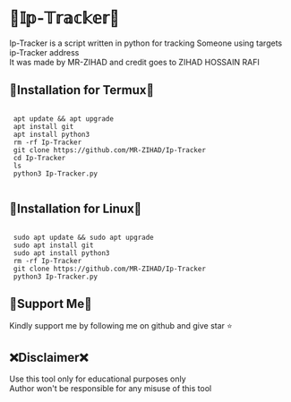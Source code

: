 <h1>🔰𝕀𝕡-𝕋𝕣𝕒𝕔𝕜𝕖𝕣🔰</h1>
<p>Ip-Tracker is a script written in python for tracking Someone using targets ip-Tracker address<br>
It was made by MR-ZIHAD and credit goes to ZIHAD HOSSAIN RAFI
</p>
<h2>🔗Installation for Termux🔗</h2>

```

 apt update && apt upgrade
 apt install git
 apt install python3
 rm -rf Ip-Tracker
 git clone https://github.com/MR-ZIHAD/Ip-Tracker
 cd Ip-Tracker
 ls
 python3 Ip-Tracker.py


```

<h2>🔗Installation for Linux🔗</h2>

```

 sudo apt update && sudo apt upgrade
 sudo apt install git
 sudo apt install python3
 rm -rf Ip-Tracker
 git clone https://github.com/MR-ZIHAD/Ip-Tracker
 python3 Ip-Tracker.py

```

<h2>🔰Support Me🔰</h2>
<p>Kindly support me by following me on github and give star ⭐</p>

<h2>❌Disclaimer❌</h2>
<p>Use this tool only for educational purposes only<br>
Author won't be responsible for any misuse of this tool</p>
